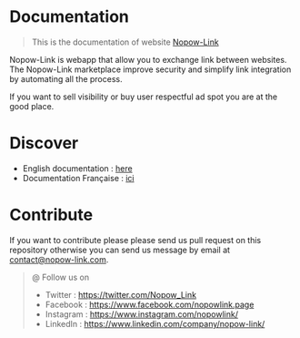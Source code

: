 # Documentation

> This is the documentation of website [Nopow-Link](https://nopow-link.com/)

Nopow-Link is webapp that allow you to exchange link between websites.
The Nopow-Link marketplace improve security and simplify link integration by
automating all the process.

If you want to sell visibility or buy user respectful ad spot you are at the
good place.

# Discover

- English documentation : [here](./en_US/index.md)
- Documentation Française : [ici](./fr_FR/index.md)

# Contribute

If you want to contribute please please send us pull request on this repository
otherwise you can send us message by email at contact@nopow-link.com.

> @ Follow us on
> - Twitter : https://twitter.com/Nopow_Link
> - Facebook : https://www.facebook.com/nopowlink.page
> - Instagram : https://www.instagram.com/nopowlink/
> - LinkedIn : https://www.linkedin.com/company/nopow-link/
